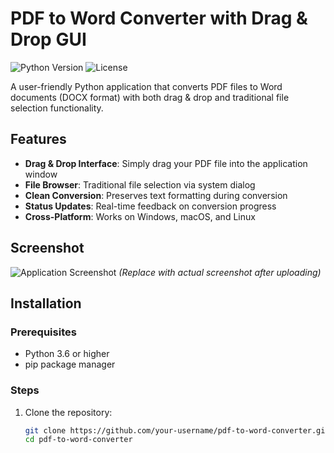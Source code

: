 # PDF to Word Converter with Drag & Drop GUI

![Python Version](https://img.shields.io/badge/python-3.6%2B-blue)
![License](https://img.shields.io/badge/license-MIT-green)

A user-friendly Python application that converts PDF files to Word documents (DOCX format) with both drag & drop and traditional file selection functionality.

## Features

- **Drag & Drop Interface**: Simply drag your PDF file into the application window
- **File Browser**: Traditional file selection via system dialog
- **Clean Conversion**: Preserves text formatting during conversion
- **Status Updates**: Real-time feedback on conversion progress
- **Cross-Platform**: Works on Windows, macOS, and Linux

## Screenshot

![Application Screenshot](screenshot.png) *(Replace with actual screenshot after uploading)*

## Installation

### Prerequisites
- Python 3.6 or higher
- pip package manager

### Steps
1. Clone the repository:
   ```bash
   git clone https://github.com/your-username/pdf-to-word-converter.git
   cd pdf-to-word-converter
